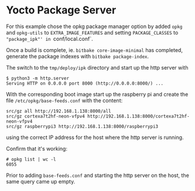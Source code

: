 # Yocto Package Server 

For this example chose the opkg package manager option by added `opkg`
and `opkg-utils` to `EXTRA_IMAGE_FEATURES` and setting
`PACKAGE_CLASSES` to `"package_ipk"' in `conf/local.conf`.

Once a build is complete, ie. `bitbake core-image-minimal` has
completed, generate the package indexes with `bitbake package-index`.

The switch to the `tmp/deploy/ipk` directory and start up the http server with
```
$ python3 -m http.server
Serving HTTP on 0.0.0.0 port 8000 (http://0.0.0.0:8000/) ...
```
With the corresponding boot image start up the raspberry pi and create the file `/etc/opkg/base-feeds.conf` with the content:
```
src/gz all http://192.168.1.138:8000/all                                        
src/gz cortexa7t2hf-neon-vfpv4 http://192.168.1.138:8000/cortexa7t2hf-neon-vfpv4
src/gz raspberrypi3 http://192.168.1.138:8000/raspberrypi3                      
```
using the correct IP address for the host where the http server is running.

Confirm that it's working:
```
# opkg list | wc -l
6055
```
Prior to adding `base-feeds.conf` and starting the http server on the host, the same query came up empty.
